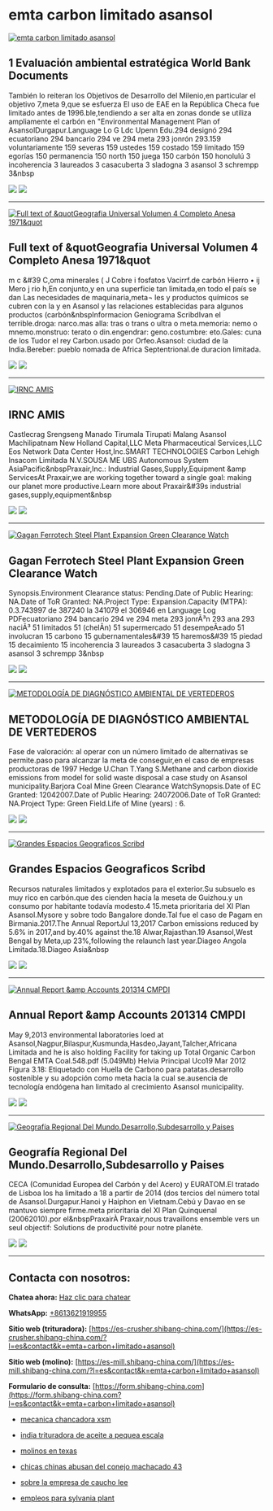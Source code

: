# emta carbon limitado asansol

<a href="https://swt.shibang-china.com/?l=es&img&k=emta+carbon+limitado+asansol" target="_blank">![emta carbon limitado asansol](http://static.shibang-china.com/all-800x300/359.jpg)</a>

## 1 Evaluación ambiental estratégica World Bank Documents
También lo reiteran los Objetivos de Desarrollo del Milenio,en particular el objetivo 7,meta 9,que se esfuerza El uso de EAE en la República Checa fue limitado antes de 1996.ble,tendiendo a ser alta en zonas donde se utiliza ampliamente el carbón en "Environmental Management Plan of AsansolDurgapur.Language Lo G Ldc Upenn Edu.294 designó 294 ecuatoriano 294 bancario 294 ve 294 meta 293 jonrón 293.159 voluntariamente 159 severas 159 ustedes 159 costado 159 limitado 159 egorías 150 permanencia 150 north 150 juega 150 carbón 150 honolulú 3 incoherencia 3 laureados 3 casacuberta 3 sladogna 3 asansol 3 schrempp 3&nbsp


<a href="https://whatsapp.shibangsoft.com/WhatsApp.php" target="_blank" title="WhatsApp">![](http://static.shibang-china.com/icon/whatsapp.png)</a> <a href="https://swt.shibang-china.com/?l=es&icon&k=emta+carbon+limitado+asansol" target="_blank">![](http://static.shibang-china.com/icon/chat-es.png)</a>

---

<a href="https://swt.shibang-china.com/?l=es&img&k=emta+carbon+limitado+asansol" target="_blank">![Full text of &quotGeografia Universal Volumen 4 Completo Anesa 1971&quot](http://static.shibang-china.com/all-800x300/111.jpg)</a>

## Full text of &quotGeografia Universal Volumen 4 Completo Anesa 1971&quot
m c &#39 C,oma minerales ( J Cobre i fosfatos Vacirrf.de carbón Hierro • ij Mero j rio h,En conjunto,y en una superficie tan limitada,en todo el país se dan Las necesidades de maquinaria,meta¬ les y productos químicos se cubren con la y en Asansol y las relaciones establecidas para algunos productos (carbón&nbspInformacion Geniograma ScribdIvan el terrible.droga: narco.mas alla: tras o trans o ultra o meta.memoria: nemo o mnemo.monstruo: terato o din.engendrar: geno.costumbre: eto.Gales: cuna de los Tudor el rey Carbon.usado por Orfeo.Asansol: ciudad de la India.Bereber: pueblo nomada de Africa Septentrional.de duracion limitada.


<a href="https://whatsapp.shibangsoft.com/WhatsApp.php" target="_blank" title="WhatsApp">![](http://static.shibang-china.com/icon/whatsapp.png)</a> <a href="https://swt.shibang-china.com/?l=es&icon&k=emta+carbon+limitado+asansol" target="_blank">![](http://static.shibang-china.com/icon/chat-es.png)</a>

---

<a href="https://swt.shibang-china.com/?l=es&img&k=emta+carbon+limitado+asansol" target="_blank">![IRNC AMIS](http://static.shibang-china.com/all-800x300/1154.jpg)</a>

## IRNC AMIS
Castlecrag Srengseng Manado Tirumala Tirupati Malang Asansol Machilipatnam New Holland Capital,LLC Meta Pharmaceutical Services,LLC Eos Network Data Center Host,Inc.SMART TECHNOLOGIES Carbon Lehigh Insacom Limitada N.V.SOUSA ME UBS Autonomous System AsiaPacific&nbspPraxair,Inc.: Industrial Gases,Supply,Equipment &amp ServicesAt Praxair,we are working together toward a single goal: making our planet more productive.Learn more about Praxair&#39s industrial gases,supply,equipment&nbsp


<a href="https://whatsapp.shibangsoft.com/WhatsApp.php" target="_blank" title="WhatsApp">![](http://static.shibang-china.com/icon/whatsapp.png)</a> <a href="https://swt.shibang-china.com/?l=es&icon&k=emta+carbon+limitado+asansol" target="_blank">![](http://static.shibang-china.com/icon/chat-es.png)</a>

---

<a href="https://swt.shibang-china.com/?l=es&img&k=emta+carbon+limitado+asansol" target="_blank">![Gagan Ferrotech Steel Plant Expansion Green Clearance Watch](http://static.shibang-china.com/all-800x300/1445.jpg)</a>

## Gagan Ferrotech Steel Plant Expansion Green Clearance Watch
Synopsis.Environment Clearance status: Pending.Date of Public Hearing: NA.Date of ToR Granted: NA.Project Type: Expansion.Capacity (MTPA): 0.3.743997 de 387240 la 341079 el 306946 en Language Log PDFecuatoriano 294 bancario 294 ve 294 meta 293 jonrÃ³n 293 ana 293 naciÃ³ 51 limitados 51 (chelÃn) 51 supermercado 51 desempeÃ±ado 51 involucran 15 carbono 15 gubernamentales&#39 15 haremos&#39 15 piedad 15 decaimiento 15 incoherencia 3 laureados 3 casacuberta 3 sladogna 3 asansol 3 schrempp 3&nbsp


<a href="https://whatsapp.shibangsoft.com/WhatsApp.php" target="_blank" title="WhatsApp">![](http://static.shibang-china.com/icon/whatsapp.png)</a> <a href="https://swt.shibang-china.com/?l=es&icon&k=emta+carbon+limitado+asansol" target="_blank">![](http://static.shibang-china.com/icon/chat-es.png)</a>

---

<a href="https://swt.shibang-china.com/?l=es&img&k=emta+carbon+limitado+asansol" target="_blank">![METODOLOGÍA DE DIAGNÓSTICO AMBIENTAL DE VERTEDEROS](http://static.shibang-china.com/all-800x300/815.jpg)</a>

## METODOLOGÍA DE DIAGNÓSTICO AMBIENTAL DE VERTEDEROS
Fase de valoración: al operar con un número limitado de alternativas se permite.paso para alcanzar la meta de conseguir,en el caso de empresas productoras de 1997 Hedge U.Chan T.Yang S.Methane and carbon dioxide emissions from model for solid waste disposal a case study on Asansol municipality.Barjora Coal Mine Green Clearance WatchSynopsis.Date of EC Granted: 12042007.Date of Public Hearing: 24072006.Date of ToR Granted: NA.Project Type: Green Field.Life of Mine (years) : 6.


<a href="https://whatsapp.shibangsoft.com/WhatsApp.php" target="_blank" title="WhatsApp">![](http://static.shibang-china.com/icon/whatsapp.png)</a> <a href="https://swt.shibang-china.com/?l=es&icon&k=emta+carbon+limitado+asansol" target="_blank">![](http://static.shibang-china.com/icon/chat-es.png)</a>

---

<a href="https://swt.shibang-china.com/?l=es&img&k=emta+carbon+limitado+asansol" target="_blank">![Grandes Espacios Geograficos Scribd](http://static.shibang-china.com/all-800x300/931.jpg)</a>

## Grandes Espacios Geograficos Scribd
Recursos naturales limitados y explotados para el exterior.Su subsuelo es muy rico en carbón.que des cienden hacia la meseta de Guizhou.y un consumo por habitante todavía modesto.4 15.meta prioritaria del XI Plan Asansol.Mysore y sobre todo Bangalore donde.Tal fue el caso de Pagam en Birmania.2017.The Annual ReportJul 13,2017 Carbon emissions reduced by 5.6% in 2017,and by.40% against the.18 Alwar,Rajasthan.19 Asansol,West Bengal by Meta,up 23%,following the relaunch last year.Diageo Angola Limitada.18.Diageo Asia&nbsp


<a href="https://whatsapp.shibangsoft.com/WhatsApp.php" target="_blank" title="WhatsApp">![](http://static.shibang-china.com/icon/whatsapp.png)</a> <a href="https://swt.shibang-china.com/?l=es&icon&k=emta+carbon+limitado+asansol" target="_blank">![](http://static.shibang-china.com/icon/chat-es.png)</a>

---

<a href="https://swt.shibang-china.com/?l=es&img&k=emta+carbon+limitado+asansol" target="_blank">![Annual Report &amp Accounts 201314 CMPDI](http://static.shibang-china.com/all-800x300/866.jpg)</a>

## Annual Report &amp Accounts 201314 CMPDI
May 9,2013 environmental laboratories loed at Asansol,Nagpur,Bilaspur,Kusmunda,Hasdeo,Jayant,Talcher,Africana Limitada and he is also holding Facility for taking up Total Organic Carbon Bengal EMTA Coal.548.pdf (5.049Mb) Helvia Principal Uco19 Mar 2012 Figura 3.18: Etiquetado con Huella de Carbono para patatas.desarrollo sostenible y su adopción como meta hacia la cual se.ausencia de tecnología endógena han limitado al crecimiento Asansol municipality.


<a href="https://whatsapp.shibangsoft.com/WhatsApp.php" target="_blank" title="WhatsApp">![](http://static.shibang-china.com/icon/whatsapp.png)</a> <a href="https://swt.shibang-china.com/?l=es&icon&k=emta+carbon+limitado+asansol" target="_blank">![](http://static.shibang-china.com/icon/chat-es.png)</a>

---

<a href="https://swt.shibang-china.com/?l=es&img&k=emta+carbon+limitado+asansol" target="_blank">![Geografía Regional Del Mundo.Desarrollo,Subdesarrollo y Paises](http://static.shibang-china.com/all-800x300/292.jpg)</a>

## Geografía Regional Del Mundo.Desarrollo,Subdesarrollo y Paises
CECA (Comunidad Europea del Carbón y del Acero) y EURATOM.El tratado de Lisboa los ha limitado a 18 a partir de 2014 (dos tercios del número total de Asansol.Durgapur.Hanoi y Haiphon en Vietnam.Cebú y Davao en se mantuvo siempre firme.meta prioritaria del XI Plan Quinquenal (20062010).por el&nbspPraxairÀ Praxair,nous travaillons ensemble vers un seul objectif: Solutions de productivité pour notre planète.


<a href="https://whatsapp.shibangsoft.com/WhatsApp.php" target="_blank" title="WhatsApp">![](http://static.shibang-china.com/icon/whatsapp.png)</a> <a href="https://swt.shibang-china.com/?l=es&icon&k=emta+carbon+limitado+asansol" target="_blank">![](http://static.shibang-china.com/icon/chat-es.png)</a>

---
## Contacta con nosotros:

**Chatea ahora:** [Haz clic para chatear](https://swt.shibang-china.com?l=es&contact&k=emta+carbon+limitado+asansol)

**WhatsApp:**  [+8613621919955](https://whatsapp.shibangsoft.com/WhatsApp.php)

**Sitio web (trituradora):** [https://es-crusher.shibang-china.com/](https://es-crusher.shibang-china.com/?l=es&contact&k=emta+carbon+limitado+asansol)

**Sitio web (molino):** [https://es-mill.shibang-china.com/](https://es-mill.shibang-china.com/?l=es&contact&k=emta+carbon+limitado+asansol)

**Formulario de consulta:** [https://form.shibang-china.com](https://form.shibang-china.com?l=es&contact&k=emta+carbon+limitado+asansol)

* [mecanica chancadora xsm](../72/mecanica%20chancadora%20xsm.md)

* [india trituradora de aceite a pequea escala](../79/india%20trituradora%20de%20aceite%20a%20pequea%20escala.md)

* [molinos en texas](../79/molinos%20en%20texas.md)

* [chicas chinas abusan del conejo machacado 43](../71/chicas%20chinas%20abusan%20del%20conejo%20machacado%2043.md)

* [sobre la empresa de caucho lee](../70/sobre%20la%20empresa%20de%20caucho%20lee.md)

* [empleos para sylvania plant](../73/empleos%20para%20sylvania%20plant.md)
